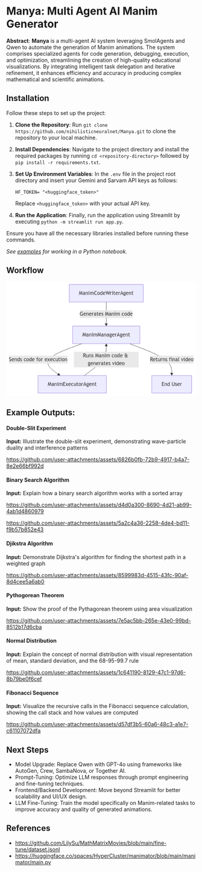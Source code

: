 # **Manya**: Multi Agent AI Manim Generator

**Abstract**: **Manya** is a multi-agent AI system leveraging SmolAgents and Qwen to automate the generation of Manim animations. The system comprises specialized agents for code generation, debugging, execution, and optimization, streamlining the creation of high-quality educational visualizations. By integrating intelligent task delegation and iterative refinement, it enhances efficiency and accuracy in producing complex mathematical and scientific animations.


## Installation

Follow these steps to set up the project:

1. **Clone the Repository**: Run `git clone https://github.com/nihilisticneuralnet/Manya.git` to clone the repository to your local machine.

2. **Install Dependencies**: Navigate to the project directory and install the required packages by running `cd <repository-directory>` followed by `pip install -r requirements.txt`. 

3. **Set Up Environment Variables**: In the `.env` file in the project root directory and insert your Gemini and Sarvam API keys as follows:
   ```plaintext
   HF_TOKEN= "<huggingface_token>"
   ```
   Replace `<huggingface_token>` with your actual API key.

4. **Run the Application**: Finally, run the application using Streamlit by executing `python -m streamlit run app.py`.

Ensure you have all the necessary libraries installed before running these commands.

*See [examples](https://github.com/nihilisticneuralnet/Manya/tree/main/examples) for working in a Python notebook.*


## Workflow

![manya](./img/manya.png)


## Example Outputs:

#### Double-Slit Experiment

**Input:** Illustrate the double-slit experiment, demonstrating wave-particle duality and interference patterns

https://github.com/user-attachments/assets/6826b0fb-72b9-4917-b4a7-8e2e66bf992d


#### Binary Search Algorithm

**Input:** Explain how a binary search algorithm works with a sorted array

https://github.com/user-attachments/assets/d4d0a300-8690-4d21-ab99-4ab1d4860979

https://github.com/user-attachments/assets/5a2c4a36-2258-4de4-bd11-f9b57b852e43


#### Djikstra Algorithm

**Input:** Demonstrate Dijkstra's algorithm for finding the shortest path in a weighted graph

https://github.com/user-attachments/assets/8599983d-4515-43fc-90af-8d4cee5a6ab0



#### Pythogorean Theorem

**Input:** Show the proof of the Pythagorean theorem using area visualization

https://github.com/user-attachments/assets/7e5ac5bb-265e-43e0-99bd-8512b17d6cba


#### Normal Distribution

**Input:** Explain the concept of normal distribution with visual representation of mean, standard deviation, and the 68-95-99.7 rule

https://github.com/user-attachments/assets/1c641190-8129-47c1-97d6-8b79be0f6cef


#### Fibonacci Sequence

**Input:** Visualize the recursive calls in the Fibonacci sequence calculation, showing the call stack and how values are computed

https://github.com/user-attachments/assets/d57df3b5-60a6-48c3-a1e7-c61107072dfa



## Next Steps

- Model Upgrade: Replace Qwen with GPT-4o using frameworks like AutoGen, Crew, SambaNova, or Together AI.
- Prompt-Tuning: Optimize LLM responses through prompt engineering and fine-tuning techniques.
- Frontend/Backend Development: Move beyond Streamlit for better scalability and UI/UX design.
- LLM Fine-Tuning: Train the model specifically on Manim-related tasks to improve accuracy and quality of generated animations.

## References

- https://github.com/LilySu/MathMatrixMovies/blob/main/fine-tune/dataset.jsonl
- https://huggingface.co/spaces/HyperCluster/manimator/blob/main/manimator/main.py
